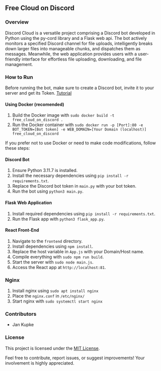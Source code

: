 ## Free Cloud on Discord

### Overview
Discord Cloud is a versatile project comprising a Discord bot developed in Python using the py-cord library and a Flask web api. The bot actively monitors a specified Discord channel for file uploads, intelligently breaks down larger files into manageable chunks, and dispatches them as messages. Meanwhile, the web application provides users with a user-friendly interface for effortless file uploading, downloading, and file management.

### How to Run

Before running the bot, make sure to create a Discord bot, invite it to your server and get its Token. 
[Tutorial](https://www.youtube.com/watch?v=4XswiJ1iUaw)

#### Using Docker (recomended)
1. Build the Docker image with `sudo docker build -t free_cloud_on_discord .`
2. Run the Docker container with `sudo docker run -p [Port]:80 -e BOT_TOKEN=[Bot token] -e WEB_DOMAIN=[Your Domain (localhost)] free_cloud_on_discord`

If you prefer not to use Docker or need to make code modifications, follow these steps:

#### Discord Bot
1. Ensure Python 3.11.7 is installed.
2. Install the necessary dependencies using `pip install -r requirements.txt`.
3. Replace the Discord bot token in `main.py` with your bot token.
4. Run the bot using `python3 main.py`.

#### Flask Web Application
1. Install required dependencies using `pip install -r requirements.txt`.
2. Run the Flask app with `python3 flask_app.py`.

#### React Front-End
1. Navigate to the `frontend` directory.
2. Install dependencies using `npm install`.
3. Replace the host variable in `App.js` with your Domain/Host name.
4. Compile everything with `sudo npm run build`.
5. Start the server with `sudo node main.js`.
6. Access the React app at `http://localhost:81`.

### Nginx
1. Install nginx using `sudo apt install nginx`
2. Place the `nginx.conf` in `/etc/nginx/`
3. Start nginx with `sudo systemctl start nginx`

### Contributors
- Jan Kupke

### License
This project is licensed under the [MIT License](LICENSE).

Feel free to contribute, report issues, or suggest improvements! Your involvement is highly appreciated.